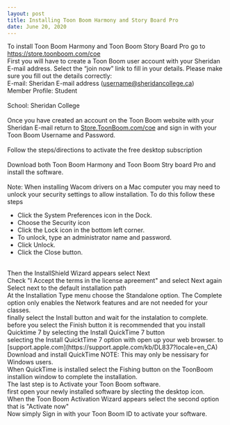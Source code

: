 ```yaml
---
layout: post
title: Installing Toon Boom Harmony and Story Board Pro  
date: June 20, 2020
--- 
```

To install Toon Boom Harmony and Toon Boom Story Board Pro go to https://store.toonboom.com/coe 
<br>
First you will have to create a Toon Boom user account with your Sheridan E-mail address. Select the “join now” link to fill in your details.  Please make sure you fill out the details correctly: 
<br>
E-mail: Sheridan E-mail address (username@sheridancollege.ca) 
<br>
Member Profile: Student  
<br>
School: Sheridan College  
<br>
Once you have created an account on the Toon Boom website with your Sheridan E-mail return to [Store.ToonBoom.com/coe](https://store.toonboom.com/coe) and sign in with your Toon Boom Username and Password.   
<br>
Follow the steps/directions to activate the free desktop subscription  
<br>
Download both Toon Boom Harmony and Toon Boom Stry board Pro and install the software.  
<br>
Note: When installing Wacom drivers on a Mac computer you may need to unlock your security settings to allow installation.  To do this follow these steps  
* Click the System Preferences icon in the Dock.  
* Choose the Security icon  
* Click the Lock icon in the bottom left corner.   
* To unlock, type an administrator name and password.  
* Click Unlock.  
* Click the Close button.  
<br>
Then the InstallShield Wizard appears select Next  
<br>
Check "I Accept the terms in the license apreement" and select Next again  
<br>
Select next to the default installation path  
<br>
At the Installation Type menu choose the Standalone option.  The Complete option only enables the Network features and are not needed for your classes.  
<br>
finally select the Install button and wait for the instalation to complete.  
<br>
before you select the Finish button it is recommended that you install Quicktime 7 by selecting the Install QuickTime 7 button  
<br>
selecting the Install QuicktTime 7 option with open up your web browser. to [support.apple.com](https://support.apple.com/kb/DL837?locale=en_CA)  
<br>
Download and install QuickTime  
NOTE: This may only be nessisary for Windows users.  
<br>
When QuickTime is installed select the Fishing button on the ToonBoom installion window to complete the installation.  
<br>
The last step is to Activate your Toon Boom software.  
<br>
first open your newly installed software by slecting the desktop icon.  
<br> 
When the Toon Boom Activation Wizard appears select the second option that is "Activate now"  
<br>
Now simply Sign in with your Toon Boom ID to activate your software.   


 